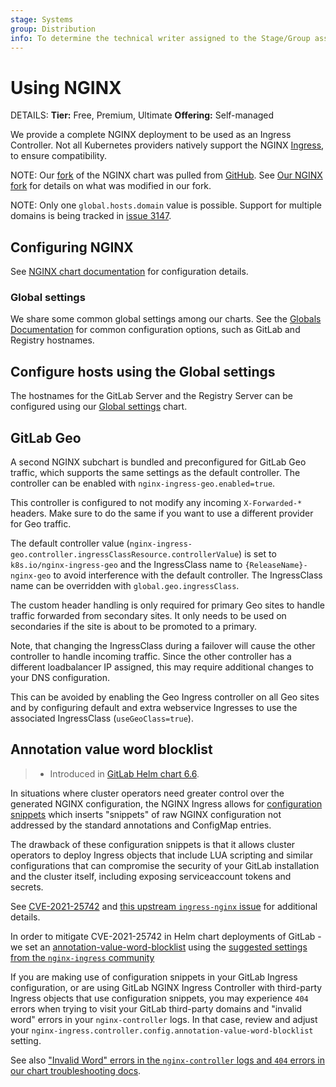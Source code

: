 ```yaml
---
stage: Systems
group: Distribution
info: To determine the technical writer assigned to the Stage/Group associated with this page, see https://handbook.gitlab.com/handbook/product/ux/technical-writing/#assignments
---
```


# Using NGINX

DETAILS:
**Tier:** Free, Premium, Ultimate
**Offering:** Self-managed

We provide a complete NGINX deployment to be used as an Ingress Controller. Not all
Kubernetes providers natively support the NGINX [Ingress](https://kubernetes.io/docs/concepts/services-networking/ingress/#tls),
to ensure compatibility.

NOTE:
Our [fork](https://gitlab.com/gitlab-org/charts/gitlab/tree/master/charts/nginx-ingress) of the NGINX chart was pulled from
[GitHub](https://github.com/kubernetes/ingress-nginx). See [Our NGINX fork](fork.md) for details on what was modified in our fork.

NOTE:
Only one `global.hosts.domain` value is possible.
Support for multiple domains is being tracked in [issue 3147](https://gitlab.com/gitlab-org/charts/gitlab/-/issues/3147).

## Configuring NGINX

See [NGINX chart documentation](https://gitlab.com/gitlab-org/charts/gitlab/blob/master/charts/nginx-ingress/README.md#configuration)
for configuration details.

### Global settings

We share some common global settings among our charts. See the [Globals Documentation](../globals.md)
for common configuration options, such as GitLab and Registry hostnames.

## Configure hosts using the Global settings

The hostnames for the GitLab Server and the Registry Server can be configured using
our [Global settings](../globals.md) chart.

## GitLab Geo

A second NGINX subchart is bundled and preconfigured for GitLab Geo traffic,
which supports the same settings as the default controller. The controller can be
enabled with `nginx-ingress-geo.enabled=true`.

This controller is configured to not modify any incoming `X-Forwarded-*` headers.
Make sure to do the same if you want to use a different provider for Geo traffic.

The default controller value (`nginx-ingress-geo.controller.ingressClassResource.controllerValue`)
is set to `k8s.io/nginx-ingress-geo` and the IngressClass name to `{ReleaseName}-nginx-geo`
to avoid interference with the default controller. The IngressClass name can be overridden
with `global.geo.ingressClass`.

The custom header handling is only required for primary Geo sites to handle traffic
forwarded from secondary sites. It only needs to be used on secondaries if the
site is about to be promoted to a primary.

Note, that changing the IngressClass during a failover will cause the other controller
to handle incoming traffic. Since the other controller has a different loadbalancer IP
assigned, this may require additional changes to your DNS configuration.

This can be avoided by enabling the Geo Ingress controller on all Geo sites and
by configuring default and extra webservice Ingresses to use the associated
IngressClass (`useGeoClass=true`).

## Annotation value word blocklist

> - Introduced in [GitLab Helm chart 6.6](https://gitlab.com/gitlab-org/charts/gitlab/-/merge_requests/2713).

In situations where cluster operators need greater control over the generated
NGINX configuration, the NGINX Ingress allows for [configuration snippets](https://kubernetes.github.io/ingress-nginx/examples/customization/configuration-snippets/)
which inserts "snippets" of raw NGINX configuration not addressed by the
standard annotations and ConfigMap entries.

The drawback of these configuration snippets is that it allows cluster
operators to deploy Ingress objects that include LUA scripting and similar
configurations that can compromise the security of your GitLab installation
and the cluster itself, including exposing serviceaccount tokens and secrets.

See [CVE-2021-25742](https://nvd.nist.gov/vuln/detail/CVE-2021-25742) and
[this upstream `ingress-nginx` issue](https://github.com/kubernetes/ingress-nginx/issues/7837)
for additional details.

In order to mitigate CVE-2021-25742 in Helm chart deployments of GitLab - we
set an [annotation-value-word-blocklist](https://gitlab.com/gitlab-org/charts/gitlab/-/blob/v6.6.0/values.yaml#L836)
using the [suggested settings from the `nginx-ingress` community](https://kubernetes.github.io/ingress-nginx/user-guide/nginx-configuration/configmap/#annotation-value-word-blocklist)

If you are making use of configuration snippets in your GitLab Ingress
configuration, or are using GitLab NGINX Ingress Controller with third-party
Ingress objects that use configuration snippets, you may experience `404`
errors when trying to visit your GitLab third-party domains and "invalid word"
errors in your `nginx-controller` logs. In that case, review and adjust your
`nginx-ingress.controller.config.annotation-value-word-blocklist` setting.

See also ["Invalid Word" errors in the `nginx-controller` logs and `404` errors in our chart troubleshooting docs](../../troubleshooting/index.md#invalid-word-errors-in-the-nginx-controller-logs-and-404-errors).
